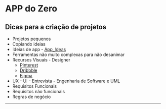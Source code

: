 # APP do Zero

## Dicas para a criação de projetos 

- Projetos pequenos
- Copiando ideias
- Ideias de app - [App_Ideas](https://github.com/florinpop17/app-ideas)
- Ferramentas não muito complexas para não desanimar
- Recursos Visuais - Designer
  - [Pinterest](pinterest.com)
  - [Dribbble](https://dribbble.com/)
  - [Figma](https://www.figma.com/)
- UX - UI - Entrevista - Engenharia de Software e UML
- Requisitos Funcionais
- Requisitos não funcionais 
- Regras de negócio

---





